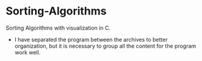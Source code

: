 # Sorting-Algorithms
Sorting Algorithms with visualization in C.
* I have separated the program between the archives to better organization, but it is necessary to group all the content for the program work well.
